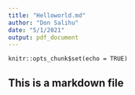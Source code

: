 ```yaml
---
title: "Helloworld.md"
author: "Don Salihu"
date: "5/1/2021"
output: pdf_document
---
```


```{r setup, include=FALSE}
knitr::opts_chunk$set(echo = TRUE)
```

## This is a markdown file 
